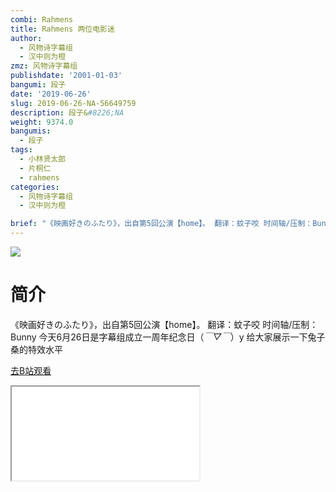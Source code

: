 ```yaml
---
combi: Rahmens
title: Rahmens 两位电影迷
author:
  - 风物诗字幕组
  - 汉中则为橙
zmz: 风物诗字幕组
publishdate: '2001-01-03'
bangumi: 段子
date: '2019-06-26'
slug: 2019-06-26-NA-56649759
description: 段子&#8226;NA
weight: 9374.0
bangumis:
  - 段子
tags:
  - 小林贤太郎
  - 片桐仁
  - rahmens
categories:
  - 风物诗字幕组
  - 汉中则为橙

brief: "《映画好きのふたり》，出自第5回公演【home】。 翻译：蚊子咬 时间轴/压制：Bunny 今天6月26日是字幕组成立一周年纪念日（*￣▽￣*）y 给大家展示一下兔子桑的特效水平"
---
```

![](https://raw.githubusercontent.com/tcgriffith/owaraisite/master/static/tmpimg/b7937fb0cfd7bae66f6bec50ed9b6a123dbe1181.jpg.480.jpg)
# 简介  
《映画好きのふたり》，出自第5回公演【home】。
翻译：蚊子咬 时间轴/压制：Bunny
今天6月26日是字幕组成立一周年纪念日（*￣▽￣*）y
给大家展示一下兔子桑的特效水平  

[去B站观看](https://www.bilibili.com/video/av56649759/)
<div class ="resp-container"><iframe class="testiframe" src="//player.bilibili.com/player.html?aid=56649759"", scrolling="no", allowfullscreen="true" > </iframe></div> 
